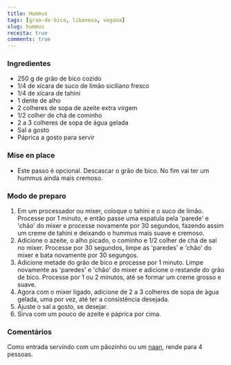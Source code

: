 ```yaml
---
title: Hummus
tags: [grao-de-bico, libanesa, vegana]
slug: hummus
receita: true
comments: true
---
```


### Ingredientes

- 250 g de grão de bico cozido
- 1/4 de xícara de suco de limão siciliano fresco
- 1/4 de xícara de tahini
- 1 dente de alho
- 2 colheres de sopa de azeite extra virgem
- 1/2 colher de chá de cominho
- 2 a 3 colheres de sopa de água gelada
- Sal a gosto
- Páprica a gosto para servir

### Mise en place
- Este passo é opcional. Descascar o grão de bico. No fim vai ter um hummus ainda mais cremoso.


### Modo de preparo

1. Em um processador ou mixer, coloque o tahini e o suco de limão. Processe por 1 minuto, e então passe uma espatula pela 'parede' e 'chão' do mixer e processe novamente por 30 segundos, fazendo assim um creme de tahini e deixando o hummus mais suave e cremoso.
2. Adicione o azeite, o alho picado, o cominho e 1/2 colher de chá de sal no mixer. Processe por 30 segundos, limpe as 'paredes' e 'chão' do mixer e bata novamente por 30 segungos.
3. Adicione metade do grão de bico e processe por 1 minuto. Limpe novamente as 'paredes' e 'chão' do mixer e adicione o restande do grão de bico. Processe por 1 ou 2 minutos, até se formar um creme grosso e suave.
4. Agora com o mixer ligado, adicione de 2 a 3 colheres de sopa de água gelada, uma por vez, até ter a consistência desejada.
5. Ajuste o sal a gosto, se desejar.
6. Sirva com um pouco de azeite e páprica por cima.


### Comentários

Como entrada servindo com um pãozinho ou um [naan](naan.md), rende para 4 pessoas.
